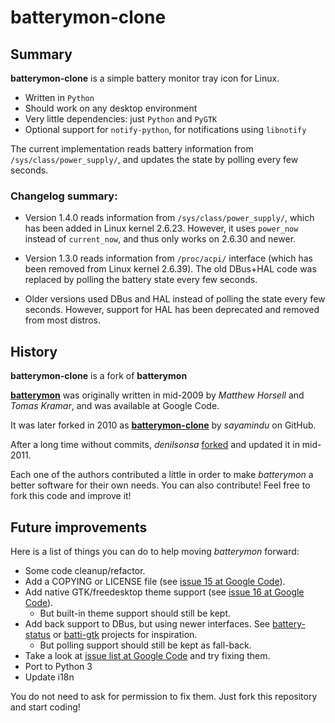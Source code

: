 # batterymon-clone

## Summary

**batterymon-clone** is a simple battery monitor tray icon for Linux.

* Written in `Python`
* Should work on any desktop environment
* Very little dependencies: just `Python` and `PyGTK`
* Optional support for `notify-python`, for notifications using `libnotify`

The current implementation reads battery information from `/sys/class/power_supply/`, and updates the state by polling every few seconds.

### Changelog summary:

* Version 1.4.0 reads information from `/sys/class/power_supply/`, which has been added in Linux kernel 2.6.23. However, it uses `power_now` instead of `current_now`, and thus only works on 2.6.30 and newer.

* Version 1.3.0 reads information from `/proc/acpi/` interface (which has been removed from Linux kernel 2.6.39). The old DBus+HAL code was replaced by polling the battery state every few seconds.

* Older versions used DBus and HAL instead of polling the state every few seconds. However, support for HAL has been deprecated and removed from most distros.

## History

**batterymon-clone** is a fork of **batterymon**

[**batterymon**][1] was originally written in mid-2009 by _Matthew Horsell_ and _Tomas Kramar_, and was available at Google Code.

It was later forked in 2010 as [**batterymon-clone**][2] by _sayamindu_ on GitHub.

After a long time without commits, _denilsonsa_ [forked][3] and updated it in mid-2011.

Each one of the authors contributed a little in order to make _batterymon_ a better software for their own needs. You can also contribute! Feel free to fork this code and improve it!

[1]: http://code.google.com/p/batterymon/
[2]: https://github.com/sayamindu/batterymon-clone
[3]: https://github.com/denilsonsa/batterymon-clone

## Future improvements

Here is a list of things you can do to help moving _batterymon_ forward:

* Some code cleanup/refactor.
* Add a COPYING or LICENSE file (see [issue 15 at Google Code][oldissue15]).
* Add native GTK/freedesktop theme support (see [issue 16 at Google Code][oldissue15]).
  * But built-in theme support should still be kept.
* Add back support to DBus, but using newer interfaces. See [battery-status][battery-status] or [batti-gtk][batti] projects for inspiration.
  * But polling support should still be kept as fall-back.
* Take a look at [issue list at Google Code][oldissues] and try fixing them.
* Port to Python 3
* Update i18n

You do not need to ask for permission to fix them. Just fork this repository and start coding!

[battery-status]: https://github.com/ia/battery-status/blob/master/battery-status
[batti]: http://code.google.com/p/batti-gtk/
[oldissue15]: http://code.google.com/p/batterymon/issues/detail?id=15
[oldissue16]: http://code.google.com/p/batterymon/issues/detail?id=16
[oldissues]: http://code.google.com/p/batterymon/issues/list
